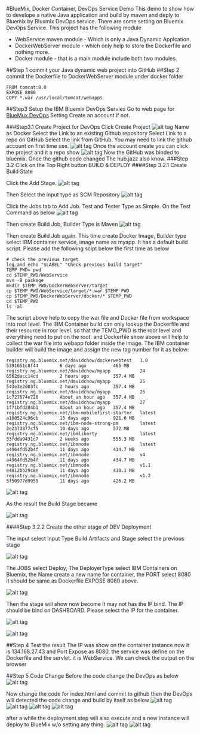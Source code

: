 #BlueMix, Docker Container, DevOps Service Demo
This demo to show how to develope a native Java application and build by maven and deply to Bluemix by  Bluxmix DevOps service. There are some setting on Bluemix DevOps Service.
This project has the following module
- WebService maven module - Which is only a Java Dynamic Applcation.
- DockerWebServer module - which only help to store the Dockerfile and nothing more.
- Docker module - that is a main module include both two modules.

##Step 1 commit your Java dynamic web project into GitHub
##Step 2 commit the Dockerfile to DockerWebServer module under docker folder
```docker
FROM tomcat:8.0
EXPOSE 8080
COPY *.war /usr/local/tomcat/webapps
```
##Step3 Setup the IBM Bluemix DevOps Servies 
Go to web page for [BlueMux DevOps](https://hub.jazz.net/) Setting
Create an account if not.

###Step3.1 Create Project for DevOps
Click Create Project
![alt tag](https://cloud.githubusercontent.com/assets/4963861/14249375/0aa5e8b0-faac-11e5-97b5-363fb6dc44a2.png)
Name as Docker
Select the Link to an existing Github repository
Select Link to a repo on GitHub
Select the link from GitHub. You may need to link the github account on first time use.
![alt tag](https://cloud.githubusercontent.com/assets/4963861/14249384/0ec4e158-faac-11e5-8b90-382e51b32ee0.png)
Once the account create you can click the project and it a repo show
![alt tag](https://cloud.githubusercontent.com/assets/4963861/14249391/14a5a72e-faac-11e5-995f-9fb868a46683.png)
Now the GitHub was binded to bluemix. Once the github code changed The hub.jazz also know.
###Step 3.2 Click on the Top Right button BUILD & DEPLOY
####Step 3.2.1 Create Build State

Click the Add Stage. 
![alt tag](https://cloud.githubusercontent.com/assets/4963861/14249849/559b67da-faae-11e5-8971-c92335491426.png)

Then Select the input type as SCM Repository
![alt tag](https://cloud.githubusercontent.com/assets/4963861/14249870/659de4d2-faae-11e5-88f8-81476d0177ec.png)

Click the Jobs tab to Add Job. Test and Tester Type as Simple. On the Test Command as below
![alt tag](https://cloud.githubusercontent.com/assets/4963861/14249872/6b09fbe0-faae-11e5-91cb-c431b6817037.png)

Then create Build Job, Builder Type is Maven 
![alt tag](https://cloud.githubusercontent.com/assets/4963861/14249939/c1388068-faae-11e5-89f7-bbadd7ad888c.png)

Then create Build Job again. This time create Docker Image, Builder type select IBM container service, image name as myapp. It has a default build script. Please add the following scipt below the first time as below
```
# check the previous target
log_and_echo "$LABEL" "Check previous build target"
TEMP_PWD=`pwd`
cd $TEMP_PWD/WebService
mvn -B package
mkdir $TEMP_PWD/DockerWebServer/target
cp $TEMP_PWD/WebService/target/*.war $TEMP_PWD
cp $TEMP_PWD/DockerWebServer/docker/* $TEMP_PWD
cd $TEMP_PWD
ls -al
```
The script above help to copy the war file and Docker file from workspace into root level. The IBM Container build can only lookup the Dockerfile and their resource in roor level. so that the TEMO_PWD is the roor level and everything need to put on the root.
and Dockerfile show above will help to collect the war file into webapp folder inside the image. The IBM container builder will build the image and assign the new tag number for it as below:
```
registry.ng.bluemix.net/davidchow/dockerwebtest   1.0                 5391651c8f44        6 days ago          465 MB
registry.ng.bluemix.net/davidchow/myapp           24                  6562dacc14cd        2 hours ago         357.4 MB
registry.ng.bluemix.net/davidchow/myapp           25                  543e3e2d03fc        2 hours ago         357.4 MB
registry.ng.bluemix.net/davidchow/myapp           26                  1c727674e720        About an hour ago   357.4 MB
registry.ng.bluemix.net/davidchow/myapp           27                  1f71bfd284b1        About an hour ago   357.4 MB
registry.ng.bluemix.net/ibm-mobilefirst-starter   latest              a100524c96cb        13 days ago         921.6 MB
registry.ng.bluemix.net/ibm-node-strong-pm        latest              3e2373877cf5        10 days ago         572 MB
registry.ng.bluemix.net/ibmliberty                latest              33fdda9431c7        2 weeks ago         555.3 MB
registry.ng.bluemix.net/ibmnode                   latest              a4964fd52b4f        11 days ago         434.7 MB
registry.ng.bluemix.net/ibmnode                   v4                  a4964fd52b4f        11 days ago         434.7 MB
registry.ng.bluemix.net/ibmnode                   v1.1                e4812bb29c8e        11 days ago         410.1 MB
registry.ng.bluemix.net/ibmnode                   v1.2                5f50977d9959        11 days ago         426.2 MB
```
![alt tag](https://cloud.githubusercontent.com/assets/4963861/14249873/71448bd8-faae-11e5-8d32-0c980d865b43.png)

As the result the Build Stage became

![alt tag](https://cloud.githubusercontent.com/assets/4963861/14249877/751afc74-faae-11e5-93a6-d88e3d147a01.png)

####Step 3.2.2 Create the other stage of DEV Deployment

The input select Input Type Build Artifacts and Stage select the previous stage

![alt tag](https://cloud.githubusercontent.com/assets/4963861/14250465/1f9a36ea-fab1-11e5-9479-5e5adb34cabf.png)

The JOBS select Deploy, The DeployerType select IBM Containers on Bluemix, the Name create a new name for container, the PORT select 8080 it should be same as Dockerfile EXPOSE 8080 above.

![alt tag](https://cloud.githubusercontent.com/assets/4963861/14250466/1f9d6572-fab1-11e5-8965-54737dffcd2d.png)

Then the stage will show now become It may not has the IP bind. The IP should be bind on DASHBOARD. Please select the IP for the container.

![alt tag](https://cloud.githubusercontent.com/assets/4963861/14250462/1f582142-fab1-11e5-80c1-e20517ae4739.png)

![alt tag](https://cloud.githubusercontent.com/assets/4963861/14250455/18709f4e-fab1-11e5-8f6f-219593906eb6.png)


##Step 4 Test the result
The IP was show on the container instance now it is 134.168.27.43 and Port Expose as 8080, the service was define on the Dockerfile and the servlet. it is WebService. We can check the output on the browser

##Step 5 Code Change
Before the code change the DevOps as below
![alt tag](https://cloud.githubusercontent.com/assets/4963861/14251192/67dbecb6-fab4-11e5-93c9-b5e5062a1615.png)

Now change the code for index.html and commit to github then the DevOps will detected the code change and build by itself as below
![alt tag](https://cloud.githubusercontent.com/assets/4963861/14251185/64ae92c8-fab4-11e5-9595-abac490b6182.png)
![alt tag](https://cloud.githubusercontent.com/assets/4963861/14251187/64b158be-fab4-11e5-807c-647b59356b9f.png)
![alt tag](https://cloud.githubusercontent.com/assets/4963861/14251186/64aee002-fab4-11e5-9429-8af3200ce1e0.png)
![alt tag](https://cloud.githubusercontent.com/assets/4963861/14251183/64ab23cc-fab4-11e5-831a-428f9a044f86.png)


after a while the deployment step will also execute and a new instance will deploy to BlueMix w/o setting any thing.
![alt tag](https://cloud.githubusercontent.com/assets/4963861/14251184/64abaa40-fab4-11e5-9bfa-b559c4405538.png)
![alt tag](https://cloud.githubusercontent.com/assets/4963861/14251182/64aac2c4-fab4-11e5-9582-ca350a7c5b67.png)





